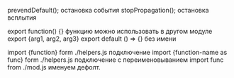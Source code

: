 prevendDefault(); остановка события
stopPropagation(); остановка всплытия

export function() {} функцию можно использовать в другом модуле
export {arg1, arg2, arg3} 
export default () => {} без имени

import {function} form ./helpers.js подключение 
import {function-name as func} form ./helpers.js подключение с переименовыванием
import func from ./mod.js именуем дефолт.

